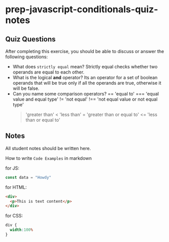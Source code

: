 # prep-javascript-conditionals-quiz-notes


## Quiz Questions

After completing this exercise, you should be able to discuss or answer the following questions:

- What does `strictly equal` mean?
  Strictly equal checks whether two operands are equal to each other.
- What is the logical **and** operator?
  Its an operator for a set of boolean operands that will be true only
  if all the operands are true, otherwise it will be false.
- Can you name some comparison operators?
  == 'equal to'
  === 'equal value and equal type'
  != 'not equal'
  !== 'not equal value or not equal type'
  > 'greater than'
  < 'less than'
  >= 'greater than or equal to'
  <= 'less than or equal to'
## Notes

All student notes should be written here.


How to write `Code Examples` in markdown

for JS:
```javascript
const data = "Howdy"
```

for HTML:
```html
<div>
  <p>This is text content</p>
</div>
```

for CSS:
```css
div {
  width:100%
}
```
